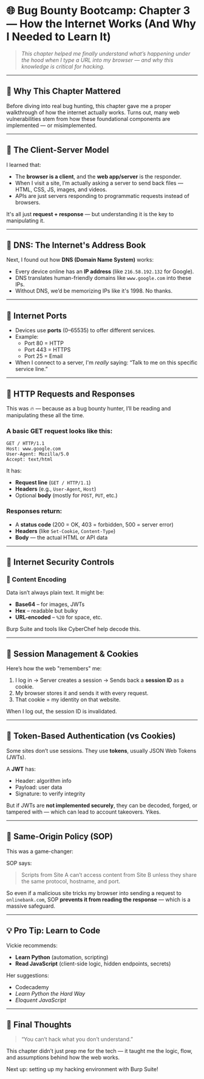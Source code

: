 # 🌐 Bug Bounty Bootcamp: Chapter 3 — How the Internet Works (And Why I Needed to Learn It)

> *This chapter helped me finally understand what’s happening under the hood when I type a URL into my browser — and why this knowledge is critical for hacking.*

---

## 🧭 Why This Chapter Mattered

Before diving into real bug hunting, this chapter gave me a proper walkthrough of how the internet actually works. Turns out, many web vulnerabilities stem from how these foundational components are implemented — or misimplemented.

---

## 🔁 The Client-Server Model

I learned that:
- The **browser is a client**, and the **web app/server** is the responder.
- When I visit a site, I’m actually asking a server to send back files — HTML, CSS, JS, images, and videos.
- APIs are just servers responding to programmatic requests instead of browsers.

It's all just **request + response** — but understanding it is the key to manipulating it.

---

## 🧭 DNS: The Internet's Address Book

Next, I found out how **DNS (Domain Name System)** works:
- Every device online has an **IP address** (like `216.58.192.132` for Google).
- DNS translates human-friendly domains like `www.google.com` into these IPs.
- Without DNS, we’d be memorizing IPs like it's 1998. No thanks.

---

## 🔌 Internet Ports

- Devices use **ports** (0–65535) to offer different services.
- Example:
  - Port 80 = HTTP
  - Port 443 = HTTPS
  - Port 25 = Email
- When I connect to a server, I'm *really* saying: “Talk to me on this specific service line.”

---

## 📡 HTTP Requests and Responses

This was 🔥 — because as a bug bounty hunter, I’ll be reading and manipulating these all the time.

### A basic GET request looks like this:
```
GET / HTTP/1.1
Host: www.google.com
User-Agent: Mozilla/5.0
Accept: text/html
```

It has:
- **Request line** (`GET / HTTP/1.1`)
- **Headers** (e.g., `User-Agent`, `Host`)
- Optional **body** (mostly for `POST`, `PUT`, etc.)

### Responses return:
- A **status code** (200 = OK, 403 = forbidden, 500 = server error)
- **Headers** (like `Set-Cookie`, `Content-Type`)
- **Body** — the actual HTML or API data

---

## 🔐 Internet Security Controls

### 🧬 Content Encoding
Data isn’t always plain text. It might be:
- **Base64** – for images, JWTs
- **Hex** – readable but bulky
- **URL-encoded** – `%20` for space, etc.

Burp Suite and tools like CyberChef help decode this.

---

## 🍪 Session Management & Cookies

Here’s how the web "remembers" me:
1. I log in → Server creates a session → Sends back a **session ID** as a cookie.
2. My browser stores it and sends it with every request.
3. That cookie = my identity on that website.

When I log out, the session ID is invalidated.

---

## 🔐 Token-Based Authentication (vs Cookies)

Some sites don’t use sessions. They use **tokens**, usually JSON Web Tokens (JWTs).

A **JWT** has:
- Header: algorithm info
- Payload: user data
- Signature: to verify integrity

But if JWTs are **not implemented securely**, they can be decoded, forged, or tampered with — which can lead to account takeovers. Yikes.

---

## 🚫 Same-Origin Policy (SOP)

This was a game-changer:

SOP says:
> Scripts from Site A can’t access content from Site B unless they share the same protocol, hostname, and port.

So even if a malicious site tricks my browser into sending a request to `onlinebank.com`, SOP **prevents it from reading the response** — which is a massive safeguard.

---

## 💡 Pro Tip: Learn to Code

Vickie recommends:
- **Learn Python** (automation, scripting)
- **Read JavaScript** (client-side logic, hidden endpoints, secrets)

Her suggestions:
- Codecademy
- *Learn Python the Hard Way*
- *Eloquent JavaScript*

---

## 🧠 Final Thoughts

> “You can’t hack what you don’t understand.”

This chapter didn’t just prep me for the tech — it taught me the logic, flow, and assumptions behind how the web works.

Next up: setting up my hacking environment with Burp Suite!